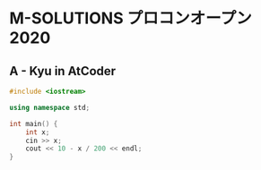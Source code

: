 # M-SOLUTIONS プロコンオープン 2020
## A - Kyu in AtCoder
```cpp
#include <iostream>

using namespace std;

int main() {
    int x;
    cin >> x;
    cout << 10 - x / 200 << endl;
}
```
